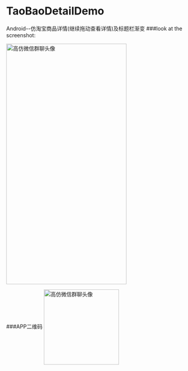 # TaoBaoDetailDemo
Android--仿淘宝商品详情(继续拖动查看详情)及标题栏渐变
###look at the screenshot:

<img src="https://img-blog.csdn.net/20160913225119099" width = "320" height = "640" alt="高仿微信群聊头像" align=center />

###APP二维码
<img src="http://img.blog.csdn.net/20160913225203652" width = "200" height = "200" alt="高仿微信群聊头像" align=center />
